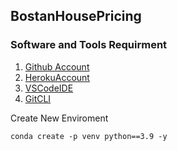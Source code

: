 ## BostanHousePricing

### Software and Tools Requirment
1. [Github Account](https://github.com)
2. [HerokuAccount](https://heroku.com)
3. [VSCodeIDE](https://code.visualstudio.com)
4. [GitCLI](https://git-scm.com/book/en/v2/Getting-Started-The-Command-Line)

Create New Enviroment

```
conda create -p venv python==3.9 -y
```

